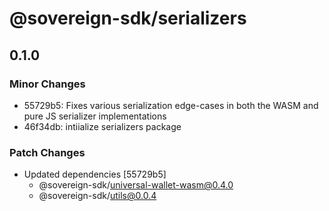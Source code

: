 # @sovereign-sdk/serializers

## 0.1.0

### Minor Changes

- 55729b5: Fixes various serialization edge-cases in both the WASM and pure JS serializer implementations
- 46f34db: intiialize serializers package

### Patch Changes

- Updated dependencies [55729b5]
  - @sovereign-sdk/universal-wallet-wasm@0.4.0
  - @sovereign-sdk/utils@0.0.4
